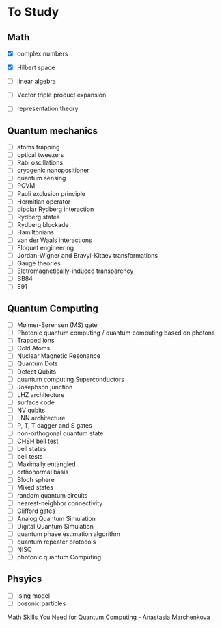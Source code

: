 # To Study

## Math

* [X] complex numbers
* [X] Hilbert space
* [ ] linear algebra
* [ ] Vector triple product expansion
* [ ] representation theory


## Quantum mechanics

* [ ] atoms trapping
* [ ] optical tweezers
* [ ] Rabi oscillations
* [ ] cryogenic nanopositioner
* [ ] quantum sensing
* [ ] POVM
* [ ] Pauli exclusion principle
* [ ] Hermitian operator
* [ ] dipolar Rydberg interaction
* [ ] Rydberg states
* [ ] Rydberg blockade
* [ ] Hamiltonians
* [ ] van der Waals interactions
* [ ] Floquet engineering
* [ ] Jordan-Wigner and Bravyi-Kitaev transformations
* [ ] Gauge theories
* [ ] Eletromagnetically-induced transparency
* [ ] BB84 
* [ ] E91

## Quantum Computing

* [ ] Mølmer-Sørensen (MS) gate
* [ ] Photonic quantum computing / quantum computing based on photons
* [ ] Trapped ions
* [ ] Cold Atoms
* [ ] Nuclear Magnetic Resonance
* [ ] Quantum Dots
* [ ] Defect Qubits
* [ ] quantum computing Superconductors
* [ ] Josephson junction
* [ ] LHZ architecture
* [ ] surface code
* [ ] NV qubits
* [ ] LNN architecture
* [ ] P, T, T dagger and S gates
* [ ] non-orthogonal quantum state
* [ ] CHSH bell test
* [ ] bell states
* [ ] bell tests
* [ ] Maximally entangled
* [ ] orthonormal basis
* [ ] Bloch sphere
* [ ] Mixed states
* [ ] random quantum circuits
* [ ] nearest-neighbor connectivity
* [ ] Clifford gates
* [ ] Analog Quantum Simulation
* [ ] Digital Quantum Simulation
* [ ] quantum phase estimation algorithm
* [ ] quantum repeater protocols
* [ ] NISQ
* [ ] photonic quantum Computing

## Phsyics

* [ ] Ising model
* [ ] bosonic particles

[Math Skills You Need for Quantum Computing - Anastasia Marchenkova](https://youtu.be/_v1_mlzyxs0)
